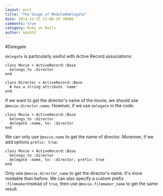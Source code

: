 ```yaml
---
layout: post
title: "The Usage of Module#delegate"
date: 2014-12-25 11:06:29 +0800
comments: true
category: Ruby on Rails
author: kmc653
---
```

#Delegate

`delegate` is particularly useful with Active Record associations:  
```
class Movie < ActiveRecord::Base
  belongs_to :director
end

class Director < ActiveRecord::Base
  # has a string attribute 'name'
end
```
If we want to get the director's name of the movie, we should use `@movie.director.name`. However, if we use `delegate` in the code:
```
class Movie < ActiveRecord::Base
  belongs_to :director
  delegate :name, to: :director
end
```
We can only use `@movie.name` to get the name of director. Moreover, if we add options `prefix: true`:
```
class Movie < ActiveRecord::Base
  belongs_to :director
  delegate :name, to: :director, prefix: true
end
```
Only use `@movie.director_name` to get the director's name. It's more readable than before. We can also specify a custom prefix `:filmmaker`instead of `true`, then use `@movie.filmmaker_name` to get the same result.